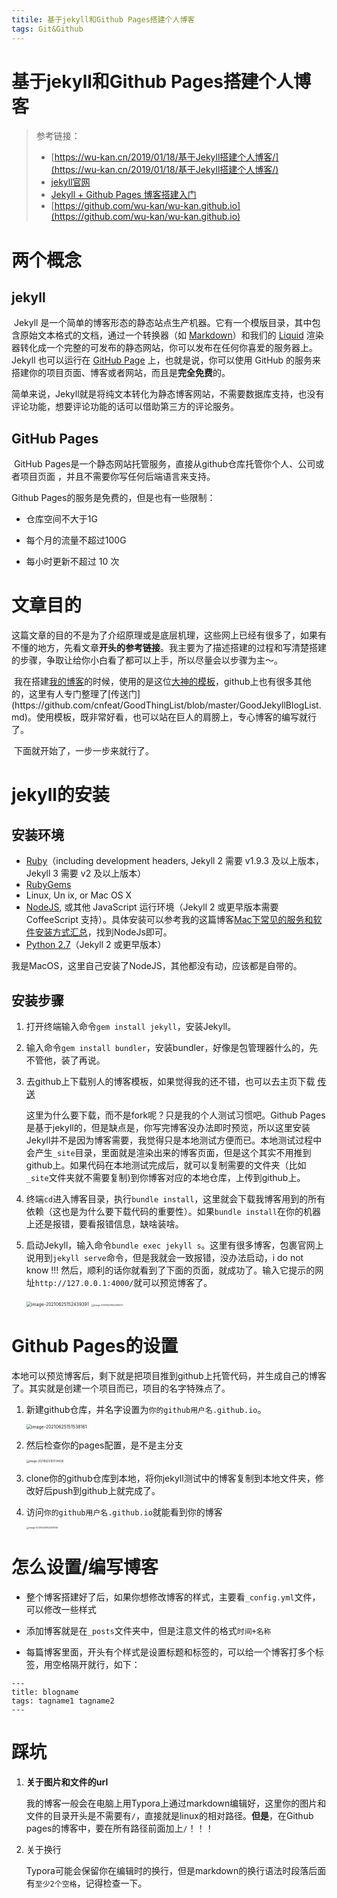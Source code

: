 ```yaml
---
titile: 基于jekyll和Github Pages搭建个人博客
tags: Git&Github
---
```


# 基于jekyll和Github Pages搭建个人博客

>参考链接：
>
>- [https://wu-kan.cn/2019/01/18/基于Jekyll搭建个人博客/](https://wu-kan.cn/2019/01/18/基于Jekyll搭建个人博客/)
>- [jekyll官网](https://jekyllcn.com/docs/structure/)
>- [Jekyll + Github Pages 博客搭建入门](https://www.jianshu.com/p/9f198d5779e6)
>- [https://github.com/wu-kan/wu-kan.github.io](https://github.com/wu-kan/wu-kan.github.io)

# 两个概念

## jekyll

​	Jekyll 是一个简单的博客形态的静态站点生产机器。它有一个模版目录，其中包含原始文本格式的文档，通过一个转换器（如 [Markdown](https://link.jianshu.com/?t=http%3A%2F%2Fdaringfireball.net%2Fprojects%2Fmarkdown%2F)）和我们的 [Liquid](https://link.jianshu.com/?t=https%3A%2F%2Fgithub.com%2FShopify%2Fliquid%2Fwiki) 渲染器转化成一个完整的可发布的静态网站，你可以发布在任何你喜爱的服务器上。Jekyll 也可以运行在 [GitHub Page](https://link.jianshu.com/?t=http%3A%2F%2Fpages.github.com%2F) 上，也就是说，你可以使用 GitHub 的服务来搭建你的项目页面、博客或者网站，而且是**完全免费**的。

​	简单来说，Jekyll就是将纯文本转化为静态博客网站，不需要数据库支持，也没有评论功能，想要评论功能的话可以借助第三方的评论服务。

## GitHub Pages
​	GitHub Pages是一个静态网站托管服务，直接从github仓库托管你个人、公司或者项目页面 ，并且不需要你写任何后端语言来支持。

Github Pages的服务是免费的，但是也有一些限制：

- 仓库空间不大于1G

- 每个月的流量不超过100G

- 每小时更新不超过 10 次

# 文章目的

​	这篇文章的目的不是为了介绍原理或是底层机理，这些网上已经有很多了，如果有不懂的地方，先看文章**开头的参考链接**。我主要为了描述搭建的过程和写清楚搭建的步骤，争取让给你小白看了都可以上手，所以尽量会以步骤为主～。

​	我在搭建[我的博客](Jason-QianHao.github.io)的时候，使用的是这位[大神的模板]([https://github.com/wu-kan/wu-kan.github.io](https://github.com/wu-kan/wu-kan.github.io))，github上也有很多其他的，这里有人专门整理了[传送门](https://github.com/cnfeat/GoodThingList/blob/master/GoodJekyllBlogList.md)。使用模板，既非常好看，也可以站在巨人的肩膀上，专心博客的编写就行了。

​	下面就开始了，一步一步来就行了。


# jekyll的安装

## 安装环境

- [Ruby](http://www.ruby-lang.org/en/downloads/)（including development headers, Jekyll 2 需要 v1.9.3 及以上版本，Jekyll 3 需要 v2 及以上版本）
- [RubyGems](http://rubygems.org/pages/download)
- Linux, Un ix, or Mac OS X
- [NodeJS](http://nodejs.org/), 或其他 JavaScript 运行环境（Jekyll 2 或更早版本需要 CoffeeScript 支持）。具体安装可以参考我的这篇博客[Mac下常见的服务和软件安装方式汇总](https://jason-qianhao.github.io/_posts/2021-06-22-Mac下常见的服务和软件安装方式汇总/)，找到NodeJs即可。
- [Python 2.7](https://www.python.org/downloads/)（Jekyll 2 或更早版本）

我是MacOS，这里自己安装了NodeJS，其他都没有动，应该都是自带的。

## 安装步骤

1. 打开终端输入命令`gem install jekyll`，安装Jekyll。

2. 输入命令`gem install bundler`，安装bundler，好像是包管理器什么的，先不管他，装了再说。

3. 去github上下载别人的博客模板，如果觉得我的还不错，也可以去主页下载 [传送](https://github.com/Jason-QianHao/Jason-QianHao.github.io)

   这里为什么要下载，而不是fork呢？只是我的个人测试习惯吧。Github Pages是基于jekyll的，但是缺点是，你写完博客没办法即时预览，所以这里安装Jekyll并不是因为博客需要，我觉得只是本地测试方便而已。本地测试过程中会产生`_site`目录，里面就是渲染出来的博客页面，但是这个其实不用推到github上。如果代码在本地测试完成后，就可以复制需要的文件夹（比如`_site`文件夹就不需要复制)到你博客对应的本地仓库，上传到github上。

4. 终端`cd`进入博客目录，执行`bundle install`，这里就会下载我博客用到的所有依赖（这也是为什么要下载代码的重要性）。如果`bundle install`在你的机器上还是报错，要看报错信息，缺啥装啥。

5. 启动Jekyll，输入命令`bundle exec jekyll s`。这里有很多博客，包裹官网上说用到`jekyll serve`命令，但是我就会一致报错，没办法启动，i do not know !!! 然后，顺利的话你就看到了下面的页面，就成功了。输入它提示的网址`http://127.0.0.1:4000/`就可以预览博客了。

   <img src="/../assets/Jekyll/image-20210625152439391.png" alt="image-20210625152439391" style="zoom:50%;" />

   <img src="/../assets/Jekyll/image-20210625152258072.png" alt="image-20210625152258072" style="zoom:25%;" />

# Github Pages的设置

​	本地可以预览博客后，剩下就是把项目推到github上托管代码，并生成自己的博客了。其实就是创建一个项目而已，项目的名字特殊点了。

1. 新建github仓库，并名字设置为`你的github用户名.github.io`。

   <img src="/../assets/Jekyll/image-20210625151538161.png" alt="image-20210625151538161" style="zoom:50%;" />

2. 然后检查你的pages配置，是不是主分支

   <img src="/../assets/Jekyll/image-20210625151724426.png" alt="image-20210625151724426" style="zoom:30%;" />

3. clone你的github仓库到本地，将你jekyll测试中的博客复制到本地文件夹，修改好后push到github上就完成了。

4. 访问`你的github用户名.github.io`就能看到你的博客

   <img src="/../assets/Jekyll/image-20210625152559749.png" alt="image-20210625152559749" style="zoom:25%;" />

# 怎么设置/编写博客

- 整个博客搭建好了后，如果你想修改博客的样式，主要看`_config.yml`文件，可以修改一些样式

- 添加博客就是在`_posts`文件夹中，但是注意文件的格式`时间+名称`

- 每篇博客里面，开头有个样式是设置标题和标签的，可以给一个博客打多个标签，用空格隔开就行，如下：

```
---
title: blogname
tags: tagname1 tagname2
---
```

# 踩坑

1. **关于图片和文件的url**

   我的博客一般会在电脑上用Typora上通过markdown编辑好，这里你的图片和文件的目录开头是不需要有`/`，直接就是linux的相对路径。**但是**，在Github pages的博客中，要在所有路径前面加上`/`！！！

2. 关于换行

   Typora可能会保留你在编辑时的换行，但是markdown的换行语法时段落后面有`至少2个空格`，记得检查一下。
